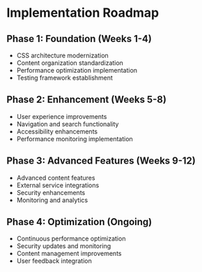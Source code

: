 # Implementation Roadmap

## Phase 1: Foundation (Weeks 1-4)
- CSS architecture modernization
- Content organization standardization
- Performance optimization implementation
- Testing framework establishment

## Phase 2: Enhancement (Weeks 5-8)
- User experience improvements
- Navigation and search functionality
- Accessibility enhancements
- Performance monitoring implementation

## Phase 3: Advanced Features (Weeks 9-12)
- Advanced content features
- External service integrations
- Security enhancements
- Monitoring and analytics

## Phase 4: Optimization (Ongoing)
- Continuous performance optimization
- Security updates and monitoring
- Content management improvements
- User feedback integration
